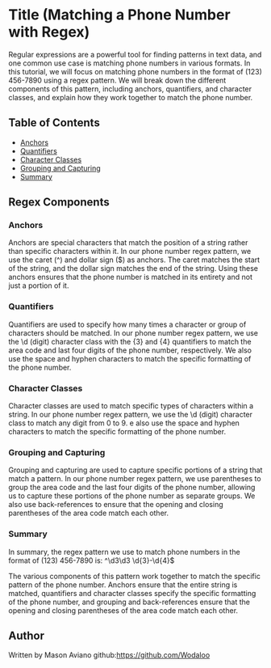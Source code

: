 # Title (Matching a Phone Number with Regex)

Regular expressions are a powerful tool for finding patterns in text data, 
and one common use case is matching phone numbers in various formats. 
In this tutorial, we will focus on matching phone numbers in the format of (123) 456-7890 using a regex pattern. 
We will break down the different components of this pattern, including anchors, quantifiers, and character classes, 
and explain how they work together to match the phone number.


## Table of Contents

- [Anchors](#anchors)
- [Quantifiers](#quantifiers)
- [Character Classes](#character-classes)
- [Grouping and Capturing](#grouping-and-capturing)
- [Summary](#Summary)

## Regex Components

### Anchors
Anchors are special characters that match the position of a string rather than specific characters within it. 
In our phone number regex pattern, we use the caret (^) and dollar sign ($) as anchors. 
The caret matches the start of the string, and the dollar sign matches the end of the string. 
Using these anchors ensures that the phone number is matched in its entirety and not just a portion of it.

### Quantifiers
Quantifiers are used to specify how many times a character or group of characters should be matched. 
In our phone number regex pattern, we use the \d (digit) character class with the {3} and {4} quantifiers to match the area code 
and last four digits of the phone number, respectively. 
We also use the space and hyphen characters to match the specific formatting of the phone number.

### Character Classes
Character classes are used to match specific types of characters within a string. 
In our phone number regex pattern, we use the \d (digit) character class to match any digit from 0 to 9. 
e also use the space and hyphen characters to match the specific formatting of the phone number.

### Grouping and Capturing
Grouping and capturing are used to capture specific portions of a string that match a pattern. 
In our phone number regex pattern, we use parentheses to group the area code and the last four digits of the phone number, 
allowing us to capture these portions of the phone number as separate groups. 
We also use back-references to ensure that the opening and closing parentheses of the area code match each other.

### Summary

In summary, the regex pattern we use to match phone numbers in the format of (123) 456-7890 is: ^\d3\d3 \d{3}-\d{4}$


The various components of this pattern work together to match the specific pattern of the phone number. 
Anchors ensure that the entire string is matched, quantifiers and character classes specify the specific formatting of the phone number,
and grouping and back-references ensure that the opening and closing parentheses of the area code match each other.

## Author

Written by Mason Aviano github:https://github.com/Wodaloo